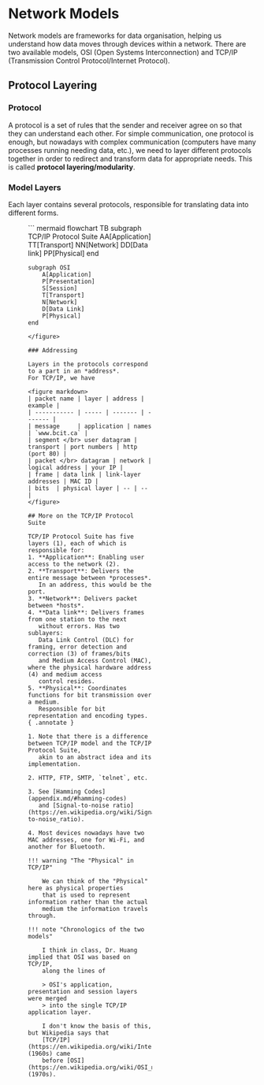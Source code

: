 # Network Models

Network models are frameworks for data organisation, 
helping us understand how data moves through devices
within a network. There are two available models,
OSI (Open Systems Interconnection) and 
TCP/IP (Transmission Control Protocol/Internet Protocol).


## Protocol Layering

### Protocol

A protocol is a set of rules that the sender and receiver agree on so that they can understand each other.
For simple communication, one protocol is enough, 
but nowadays with complex communication (computers have many processes running needing data, etc.), 
we need to layer different protocols together in order to redirect and transform data for appropriate needs.
This is called **protocol layering/modularity**.

### Model Layers

Each layer contains several protocols, 
responsible for translating data into different forms.

<figure style="height:50%; width:50%">
``` mermaid
flowchart TB
    subgraph TCP/IP Protocol Suite
        AA[Application]
        TT[Transport]
        NN[Network]
        DD[Data link]
        PP[Physical]
    end

    subgraph OSI
        A[Application]
        P[Presentation]
        S[Session]
        T[Transport]
        N[Network]
        D[Data Link]
        P[Physical]
    end
```
</figure>

### Addressing

Layers in the protocols correspond to a part in an *address*.
For TCP/IP, we have

<figure markdown>
| packet name | layer | address | example | 
| ----------- | ----- | ------- | ------- |
| message     | application | names | `www.bcit.ca` |
| segment </br> user datagram | transport | port numbers | http (port 80) |
| packet </br> datagram | network | logical address | your IP |
| frame | data link | link-layer addresses | MAC ID | 
| bits  | physical layer | -- | -- |
</figure>

## More on the TCP/IP Protocol Suite

TCP/IP Protocol Suite has five layers (1), each of which is responsible for:  
1. **Application**: Enabling user access to the network (2).  
2. **Transport**: Delivers the entire message between *processes*.
   In an address, this would be the port.  
3. **Network**: Delivers packet between *hosts*.  
4. **Data link**: Delivers frames from one station to the next
   without errors. Has two sublayers: 
   Data Link Control (DLC) for framing, error detection and correction (3) of frames/bits
   and Medium Access Control (MAC), where the physical hardware address (4) and medium access
   control resides.  
5. **Physical**: Coordinates functions for bit transmission over a medium.
   Responsible for bit representation and encoding types.  
{ .annotate }

1. Note that there is a difference between TCP/IP model and the TCP/IP Protocol Suite,
   akin to an abstract idea and its implementation.

2. HTTP, FTP, SMTP, `telnet`, etc.

3. See [Hamming Codes](appendix.md/#hamming-codes) 
   and [Signal-to-noise ratio](https://en.wikipedia.org/wiki/Signal-to-noise_ratio). 

4. Most devices nowadays have two MAC addresses, one for Wi-Fi, and another for Bluetooth. 

!!! warning "The "Physical" in TCP/IP"

    We can think of the "Physical" here as physical properties
    that is used to represent information rather than the actual
    medium the information travels through.

!!! note "Chronologics of the two models"
    
    I think in class, Dr. Huang implied that OSI was based on TCP/IP,
    along the lines of

    > OSI's application, presentation and session layers were merged
    > into the single TCP/IP application layer.

    I don't know the basis of this, but Wikipedia says that 
    [TCP/IP](https://en.wikipedia.org/wiki/Internet_protocol_suite) (1960s) came
    before [OSI](https://en.wikipedia.org/wiki/OSI_model) (1970s).

